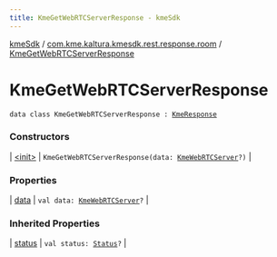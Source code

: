```yaml
---
title: KmeGetWebRTCServerResponse - kmeSdk
---
```


[kmeSdk](../../index.html) / [com.kme.kaltura.kmesdk.rest.response.room](../index.html) / [KmeGetWebRTCServerResponse](./index.html)

# KmeGetWebRTCServerResponse

`data class KmeGetWebRTCServerResponse : `[`KmeResponse`](../../com.kme.kaltura.kmesdk.rest.response/-kme-response/index.html)

### Constructors

| [&lt;init&gt;](-init-.html) | `KmeGetWebRTCServerResponse(data: `[`KmeWebRTCServer`](../-kme-web-r-t-c-server/index.html)`?)` |

### Properties

| [data](data.html) | `val data: `[`KmeWebRTCServer`](../-kme-web-r-t-c-server/index.html)`?` |

### Inherited Properties

| [status](../../com.kme.kaltura.kmesdk.rest.response/-kme-response/status.html) | `val status: `[`Status`](../../com.kme.kaltura.kmesdk.rest.response/-kme-response/-status/index.html)`?` |

